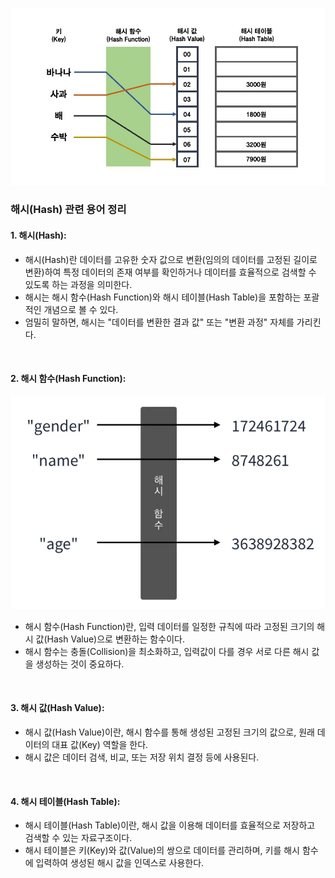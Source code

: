 ![해시 배경 이미지](/assets/images/data_structor/hash/hash_thumbnail.jpg)

### 해시(Hash) 관련 용어 정리

#### 1. 해시(Hash):

- 해시(Hash)란 데이터를 고유한 숫자 값으로 변환(임의의 데이터를 고정된 길이로 변환)하여 특정 데이터의 존재 여부를 확인하거나 데이터를 효율적으로 검색할 수 있도록 하는 과정을 의미한다.
- 해시는 해시 함수(Hash Function)와 해시 테이블(Hash Table)을 포함하는 포괄적인 개념으로 볼 수 있다.
- 엄밀히 말하면, 해시는 "데이터를 변환한 결과 값" 또는 "변환 과정" 자체를 가리킨다.

<br />

#### 2. 해시 함수(Hash Function):

![해시 함수 이미지](/assets/images/data_structor/hash/hash_function.webp)

- 해시 함수(Hash Function)란, 입력 데이터를 일정한 규칙에 따라 고정된 크기의 해시 값(Hash Value)으로 변환하는 함수이다.
- 해시 함수는 충돌(Collision)을 최소화하고, 입력값이 다를 경우 서로 다른 해시 값을 생성하는 것이 중요하다.

<br />

#### 3. 해시 값(Hash Value):

- 해시 값(Hash Value)이란, 해시 함수를 통해 생성된 고정된 크기의 값으로, 원래 데이터의 대표 값(Key) 역할을 한다.
- 해시 값은 데이터 검색, 비교, 또는 저장 위치 결정 등에 사용된다.

<br />

#### 4. 해시 테이블(Hash Table):

- 해시 테이블(Hash Table)이란, 해시 값을 이용해 데이터를 효율적으로 저장하고 검색할 수 있는 자료구조이다.
- 해시 테이블은 키(Key)와 값(Value)의 쌍으로 데이터를 관리하며, 키를 해시 함수에 입력하여 생성된 해시 값을 인덱스로 사용한다.
